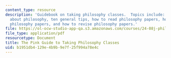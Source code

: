 ```yaml
---
content_type: resource
description: 'Guidebook on taking philosophy classes.  Topics include: five myths
  about philosophy, ten general tips, how to read philosophy papers, how to write
  philosophy papers, and how to revise philosophy papers.'
file: https://ol-ocw-studio-app-qa.s3.amazonaws.com/courses/24-08j-philosophical-issues-in-brain-science-spring-2009/b1951db4129e4b9b9e7f25f994a78e4c_MIT24_08JS09_read.pdf
file_type: application/pdf
resourcetype: Document
title: The Pink Guide to Taking Philosophy Classes
uid: b1951db4-129e-4b9b-9e7f-25f994a78e4c
---
```


